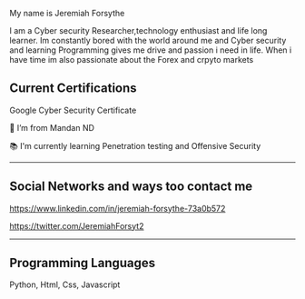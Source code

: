 

My name is Jeremiah Forsythe 

I am a Cyber security Researcher,technology enthusiast and life long learner. Im constantly bored with the world around me and Cyber security and learning Programming gives me drive and passion i need in life. When i have time im also passionate about the Forex and crpyto 
markets 

## Current Certifications

Google Cyber Security Certificate 
 

🏡 I’m from Mandan ND

📚 I'm currently learning Penetration testing and Offensive Security

---

## Social Networks and ways too contact me

https://www.linkedin.com/in/jeremiah-forsythe-73a0b572

https://twitter.com/JeremiahForsyt2

---

## Programming Languages
Python, Html, Css, Javascript 

